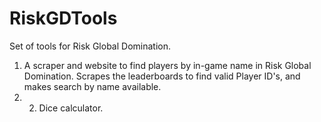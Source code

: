 # RiskGDTools
Set of tools for Risk Global Domination. 

1) A scraper and website to find players by in-game name in Risk Global Domination. Scrapes the leaderboards to find valid Player ID's, and makes search by name available.
2) 2) Dice calculator.
